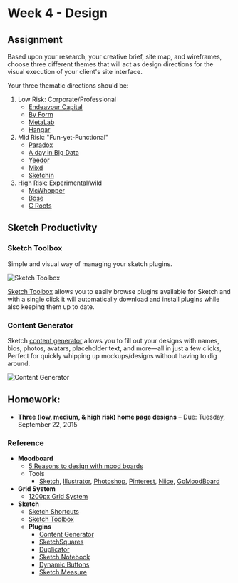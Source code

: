 # Week 4 - Design
## Assignment
Based upon your research, your creative brief, site map, and wireframes, choose three different themes that will act as design directions for the visual execution of your client's site interface.

Your three thematic directions should be:

  1. Low Risk: Corporate/Professional
      - [Endeavour Capital](http://ecap.co.nz/)
      - [By Form](http://www.by-form.net/)
      - [MetaLab](http://metalab.co/)
      - [Hangar](http://www.madebyhangar.com/)
  1. Mid Risk: "Fun-yet-Functional"
      - [Paradox](http://paradoxcreates.com/)
      - [A day in Big Data](http://adayinbigdata.com/)
      - [Yeedor](http://www.yeedor.com/)
      - [Mixd](http://www.mixd.co.uk/)
      - [Sketchin](http://www.sketchin.ch/en/)
  1. High Risk: Experimental/wild
      - [McWhopper](http://mcwhopper.com/)
      - [Bose](http://special.bose.eu/en/)
      - [C Roots](http://www.c-roots.com/)


## Sketch Productivity

### Sketch Toolbox
Simple and visual way of managing your sketch plugins.

![Sketch Toolbox](https://i.imgur.com/MJh8bzJ.png)

[Sketch Toolbox](http://sketchtoolbox.com/) allows you to easily browse plugins available for Sketch and with a single click it will automatically download and install plugins while also keeping them up to date.


### Content Generator
Sketch [content generator](https://github.com/timuric/content-generator-sketch-plugin) allows you to fill out your designs with names, bios, photos, avatars, placeholder text, and more—all in just a few clicks, Perfect for quickly whipping up mockups/designs without having to dig around.

![Content Generator](http://i.imgur.com/aDHImdG.gif)



## Homework:
- **Three (low, medium, & high risk) home page designs** – Due: Tuesday, September 22, 2015

### Reference
- **Moodboard**
  + [5 Reasons to design with mood boards](http://www.lifeclever.com/5-reasons-to-design-with-mood-boards/)
  + Tools
    * [Sketch](http://bohemiancoding.com/), [Illustrator](http://www.adobe.com/creativecloud.html), [Photoshop](http://www.adobe.com/creativecloud.html), [Pinterest](https://www.pinterest.com/), [Niice](https://niice.co/), [GoMoodBoard](http://www.gomoodboard.com/)
- **Grid System**
  + [1200px Grid System](http://1200px.com/)
- **Sketch**
  + [Sketch Shortcuts](http://sketchshortcuts.com/)
  + [Sketch Toolbox](http://sketchtoolbox.com/)
  + **Plugins**
    * [Content Generator](https://github.com/timuric/content-generator-sketch-plugin)
    * [SketchSquares](https://github.com/abynim/SketchSquares)
    * [Duplicator](https://github.com/turbobabr/duplicator)
    * [Sketch Notebook](https://github.com/marcosvidal/Sketch-Notebook)
    * [Dynamic Buttons](https://github.com/ddwht/sketch-dynamic-button)
    * [Sketch Measure](https://github.com/utom/sketch-measure)
